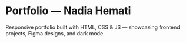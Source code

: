 # Portfolio — Nadia Hemati

Responsive portfolio built with HTML, CSS & JS — showcasing frontend projects, Figma designs, and dark mode.
